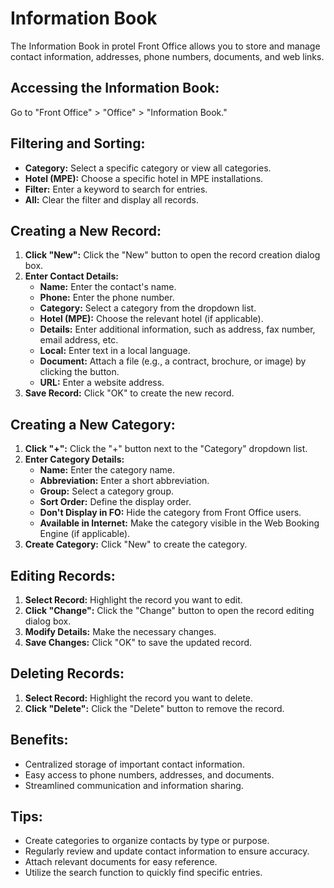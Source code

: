 # Information Book

The Information Book in protel Front Office allows you to store and manage contact information, addresses, phone numbers, documents, and web links.

## Accessing the Information Book:

Go to "Front Office" > "Office" > "Information Book."

## Filtering and Sorting:

* **Category:**  Select a specific category or view all categories.
* **Hotel (MPE):** Choose a specific hotel in MPE installations.
* **Filter:** Enter a keyword to search for entries.
* **All:**  Clear the filter and display all records.

## Creating a New Record:

1. **Click "New":** Click the "New" button to open the record creation dialog box.
2. **Enter Contact Details:**
    * **Name:**  Enter the contact's name.
    * **Phone:**  Enter the phone number.
    * **Category:**  Select a category from the dropdown list.
    * **Hotel (MPE):**  Choose the relevant hotel (if applicable). 
    * **Details:**  Enter additional information, such as address, fax number, email address, etc. 
    * **Local:**  Enter text in a local language.
    * **Document:**  Attach a file (e.g., a contract, brochure, or image) by clicking the  button.
    * **URL:**  Enter a website address.
3. **Save Record:** Click "OK" to create the new record.

## Creating a New Category:

1. **Click "+":**  Click the "+" button next to the "Category" dropdown list.
2. **Enter Category Details:**
    * **Name:**  Enter the category name. 
    * **Abbreviation:**  Enter a short abbreviation.
    * **Group:**  Select a category group.
    * **Sort Order:**  Define the display order. 
    * **Don't Display in FO:**  Hide the category from Front Office users.
    * **Available in Internet:**  Make the category visible in the Web Booking Engine (if applicable).
3. **Create Category:** Click "New" to create the category.

## Editing Records:

1. **Select Record:**  Highlight the record you want to edit. 
2. **Click "Change":**  Click the "Change" button to open the record editing dialog box.
3. **Modify Details:** Make the necessary changes.
4. **Save Changes:** Click "OK" to save the updated record. 

## Deleting Records:

1. **Select Record:** Highlight the record you want to delete.
2. **Click "Delete":**  Click the "Delete" button to remove the record.

## Benefits:

* Centralized storage of important contact information. 
* Easy access to phone numbers, addresses, and documents.
* Streamlined communication and information sharing. 

## Tips:

* Create categories to organize contacts by type or purpose. 
* Regularly review and update contact information to ensure accuracy.
* Attach relevant documents for easy reference.
* Utilize the search function to quickly find specific entries. 